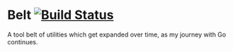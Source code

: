 
# Belt [![Build Status](https://travis-ci.org/luca-moser/belt.svg?branch=master)](https://travis-ci.org/luca-moser/belt)

A tool belt of utilities which get expanded over time, as my journey with Go continues. 